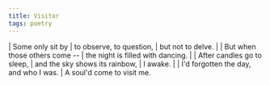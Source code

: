 ```yaml
---
title: Visitor
tags: poetry
---
```


| Some only sit by
| to observe, to question,
| but not to delve.
|
| But when those others come --
| the night is filled with dancing.
|
| After candles go to sleep,
| and the sky shows its rainbow,
| I awake.
|
| I'd forgotten the day, and who I was.
| A soul'd come to visit me.
